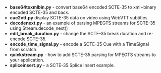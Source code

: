 * __base64toxmlbin.py__ - convert base64 encoded SCTE-35 to xml+binary encoded SCTE-35 and back.
* __cue2vtt.py__ display SCTE-35 data on video using WebVTT subtitles.
* __decodenext.py__ - an example of parsing MPEGTS streams for SCTE-35 using Stream.decode_next()
* __edit_break_duration.py__ - change the SCTE-35 break duration and re-encode SCTE-35.
* __encode_time_signal.py__ - encode a SCTE-35 Cue with a TimeSignal from scratch.
* __quickstream.py__ - how to add SCTE-35 parsing for MPEGTS streams to your application.
* __spliceinsert.py__ - a SCTE-35 Splice Insert example.  
